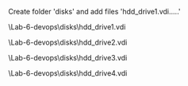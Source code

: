 Create folder 'disks' and add files 'hdd_drive1.vdi.....'

\Lab-6-devops\disks\hdd_drive1.vdi

\Lab-6-devops\disks\hdd_drive2.vdi

\Lab-6-devops\disks\hdd_drive3.vdi

\Lab-6-devops\disks\hdd_drive4.vdi
